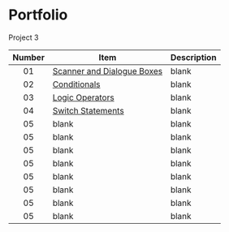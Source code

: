 # Portfolio
Project 3

| Number | Item | Description |
| :----: | ------ | ----------|
| 01 | [Scanner and Dialogue Boxes](https://github.com/TierraCodes/Portfolio/tree/main/Activity1) | blank |
| 02 | [Conditionals](https://github.com/TierraCodes/Portfolio/tree/main/Activity%202) | blank |
| 03 | [Logic Operators](https://github.com/TierraCodes/Portfolio/tree/main/Activity3) | blank |
| 04 | [Switch Statements](https://github.com/TierraCodes/Portfolio/tree/main/Activity4) | blank |
| 05 | blank | blank |
| 05 | blank | blank |
| 05 | blank | blank |
| 05 | blank | blank |
| 05 | blank | blank |
| 05 | blank | blank |
| 05 | blank | blank |
| 05 | blank | blank |
